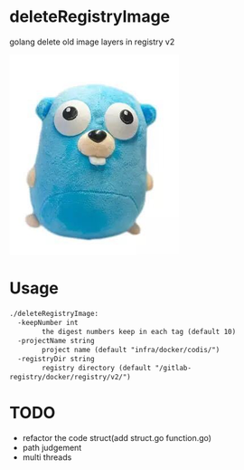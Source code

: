 # deleteRegistryImage
golang delete old image layers in registry v2

![](./logo.jpg)

# Usage
```
./deleteRegistryImage:
  -keepNumber int
    	the digest numbers keep in each tag (default 10)
  -projectName string
    	project name (default "infra/docker/codis/")
  -registryDir string
    	registry directory (default "/gitlab-registry/docker/registry/v2/")

```

# TODO
- refactor the code struct(add struct.go function.go)
- path judgement
- multi threads